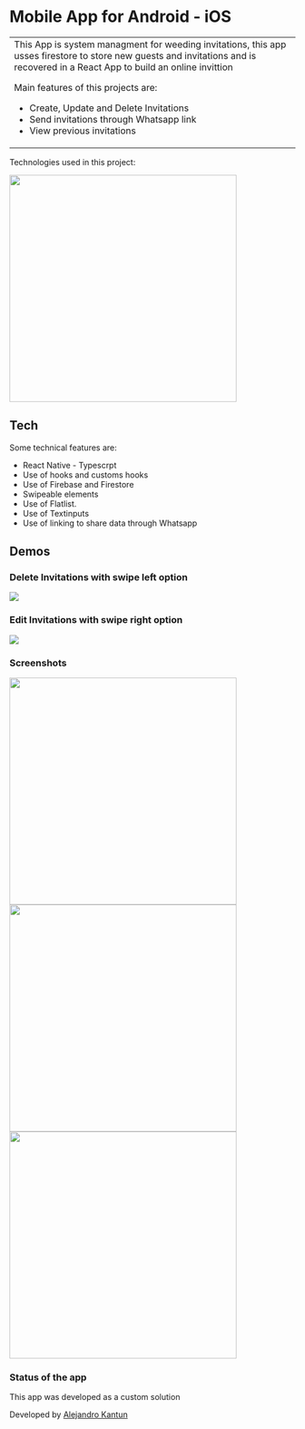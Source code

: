 # Mobile App for Android - iOS

<table>
<tr>
<td>
  This App is system managment for weeding invitations, this app usses firestore to store new guests and invitations and is recovered in a React App to build an online invittion
  
  Main features of this projects are:

- Create, Update and Delete Invitations
- Send invitations through Whatsapp link
- View previous invitations
</td>
</tr>
</table>

Technologies used in this project:

<img src="https://alejandrokantun.github.io/GuestsManagment/ReactFirestoreRN.png" width="400">

## Tech

Some technical features are:

- React Native - Typescrpt
- Use of hooks and customs hooks
- Use of Firebase and Firestore
- Swipeable elements
- Use of Flatlist.
- Use of Textinputs
- Use of linking to share data through Whatsapp

## Demos

### Delete Invitations with swipe left option

[![](https://alejandrokantun.github.io/GuestsManagment/Delete.gif)](https://alejandrokantun.github.io/GuestsManagment/Delete.gif)

### Edit Invitations with swipe right option

[![](https://alejandrokantun.github.io/GuestsManagment/Edit.gif)](https://alejandrokantun.github.io/GuestsManagment/Edit.gif)

### Screenshots

<img src="https://alejandrokantun.github.io/GuestsManagment/IMG_1287.PNG" width="400">
<img src="https://alejandrokantun.github.io/GuestsManagment/IMG_1288.PNG" width="400">
<img src="https://alejandrokantun.github.io/GuestsManagment/IMG_1289.PNG" width="400">

### Status of the app

This app was developed as a custom solution

Developed by [Alejandro Kantun](https://github.com/AlejandroKantun)

